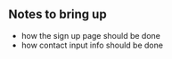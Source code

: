 ## Notes to bring up 

* how the sign up page should be done
* how contact input info should be done
